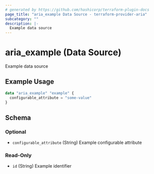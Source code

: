 ```yaml
---
# generated by https://github.com/hashicorp/terraform-plugin-docs
page_title: "aria_example Data Source - terraform-provider-aria"
subcategory: ""
description: |-
  Example data source
---
```


# aria_example (Data Source)

Example data source

## Example Usage

```terraform
data "aria_example" "example" {
  configurable_attribute = "some-value"
}
```

<!-- schema generated by tfplugindocs -->
## Schema

### Optional

- `configurable_attribute` (String) Example configurable attribute

### Read-Only

- `id` (String) Example identifier
